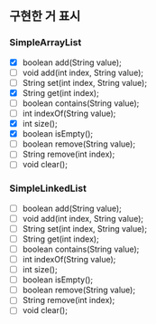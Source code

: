 ## 구현한 거 표시

### SimpleArrayList

- [x] boolean add(String value);
- [ ] void add(int index, String value);
- [ ] String set(int index, String value);
- [x] String get(int index);
- [ ] boolean contains(String value);
- [ ] int indexOf(String value);
- [x] int size();
- [x] boolean isEmpty();
- [ ] boolean remove(String value);
- [ ] String remove(int index);
- [ ] void clear();

### SimpleLinkedList

- [ ] boolean add(String value);
- [ ] void add(int index, String value);
- [ ] String set(int index, String value);
- [ ] String get(int index);
- [ ] boolean contains(String value);
- [ ] int indexOf(String value);
- [ ] int size();
- [ ] boolean isEmpty();
- [ ] boolean remove(String value);
- [ ] String remove(int index);
- [ ] void clear();
